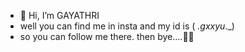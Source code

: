- 👋 Hi, I’m GAYATHRI
- well you can find me in insta and my id is ( _.gxxyu_._)
- so you can follow me there. then bye....👻👻

<!---
GAYATHRI14-DO/GAYATHRI14-DO is a ✨ special ✨ repository because its `README.md` (this file) appears on your GitHub profile.
You can click the Preview link to take a look at your changes.
--->
